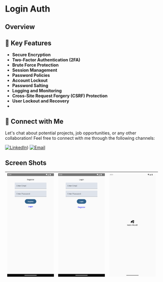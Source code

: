 # Login Auth
## Overview 
 
## 🚀 Key Features
- **Secure Encryption**
- **Two-Factor Authentication (2FA)**
- **Brute Force Protection**
- **Session Management** 
- **Password Policies**
- **Account Lockout** 
- **Password Salting**
- **Logging and Monitoring**
- **Cross-Site Request Forgery (CSRF) Protection**
- **User Lockout and Recovery**
- 

## 🤝 Connect with Me
Let's chat about potential projects, job opportunities, or any other collaboration! Feel free to connect with me through the following channels:

[![LinkedIn]([https://img.shields.io/badge/LinkedIn-Connect-blue?style=for-the-badge&logo=linkedin)](https://www.linkedin.com/in/muhammad-zohaib-imtiaz-dev/))
[![Email](https://img.shields.io/badge/Email-Drop%20a%20Message-red?style=for-the-badge&logo=gmail)](mailto:mzkhan9610@gmail.com)




## Screen Shots

| ![Screenshot 1](https://github.com/ZohaibKhanDev/LoginAuth/blob/master/assests/screenshots.txt/1.png) | ![Screenshot 2](https://github.com/ZohaibKhanDev/LoginAuth/blob/master/assests/screenshots.txt/2.png) | ![Screenshot 3](https://github.com/ZohaibKhanDev/LoginAuth/blob/master/assests/screenshots.txt/3.png) |
| --- | --- | --- |

